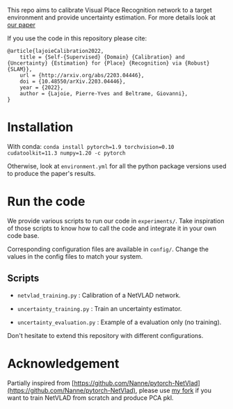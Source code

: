 This repo aims to calibrate Visual Place Recognition network to a target environment and provide uncertainty estimation. For more details look at [our paper](http://arxiv.org/abs/2203.04446)

If you use the code in this repository please cite:
```
@article{lajoieCalibration2022,
	title = {Self-{Supervised} {Domain} {Calibration} and {Uncertainty} {Estimation} for {Place} {Recognition} via {Robust} {SLAM}},
	url = {http://arxiv.org/abs/2203.04446},
	doi = {10.48550/arXiv.2203.04446},
	year = {2022},
	author = {Lajoie, Pierre-Yves and Beltrame, Giovanni},
}
```

# Installation

With conda:
    `conda install pytorch=1.9 torchvision=0.10 cudatoolkit=11.3 numpy=1.20 -c pytorch`

Otherwise, look at `environment.yml` for all the python package versions used to produce the paper's results.

# Run the code

We provide various scripts to run our code in `experiments/`.
Take inspiration of those scripts to know how to call the code and integrate it in your own code base.

Corresponding configuration files are available in `config/`.
Change the values in the config files to match your system.

## Scripts

- `netvlad_training.py` : Calibration of a NetVLAD network.

- `uncertainty_training.py` : Train an uncertainty estimator.

- `uncertainty_evaluation.py` : Example of a evaluation only (no training).

Don't hesitate to extend this repository with different configurations.

# Acknowledgement

Partially inspired from [https://github.com/Nanne/pytorch-NetVlad](https://github.com/Nanne/pytorch-NetVlad), please use [my fork](https://github.com/lajoiepy/pytorch-NetVlad) if you want to train NetVLAD from scratch and produce PCA pkl.
